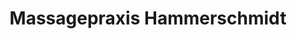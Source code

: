 ---
title: "Massagepraxis Hammerschmidt"
url: /bersenbrueck/massagepraxis-hammerschmidt/
shop: Massage
---